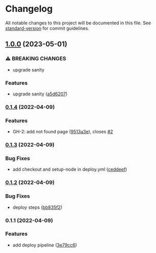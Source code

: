 # Changelog

All notable changes to this project will be documented in this file. See [standard-version](https://github.com/conventional-changelog/standard-version) for commit guidelines.

## [1.0.0](https://github.com/oss6/ossamaedbali.me/compare/v0.1.4...v1.0.0) (2023-05-01)


### ⚠ BREAKING CHANGES

* upgrade sanity

### Features

* upgrade sanity ([a5d6207](https://github.com/oss6/ossamaedbali.me/commit/a5d6207328011e33124855c693b688f4828e5b60))

### [0.1.4](https://github.com/oss6/ossamaedbali.me/compare/v0.1.3...v0.1.4) (2022-04-09)


### Features

* GH-2: add not found page ([9513a3e](https://github.com/oss6/ossamaedbali.me/commit/9513a3e2667d4f7bbe5ad25671e4c0c8744a5f8f)), closes [#2](https://github.com/oss6/ossamaedbali.me/issues/2)

### [0.1.3](https://github.com/oss6/ossamaedbali.me/compare/v0.1.2...v0.1.3) (2022-04-09)


### Bug Fixes

* add checkout and setup-node in deploy.yml ([ceddeef](https://github.com/oss6/ossamaedbali.me/commit/ceddeef6ac9374fc97a280b9b5e50cae56f772d1))

### [0.1.2](https://github.com/oss6/ossamaedbali.me/compare/v0.1.1...v0.1.2) (2022-04-09)


### Bug Fixes

* deploy steps ([bb835f2](https://github.com/oss6/ossamaedbali.me/commit/bb835f2270239683b3b3241dc9929ba9adc082c1))

### 0.1.1 (2022-04-09)


### Features

* add deploy pipeline ([3e79cc6](https://github.com/oss6/ossamaedbali.me/commit/3e79cc6b878a0cfc30b1393176c07c530b55a30b))
